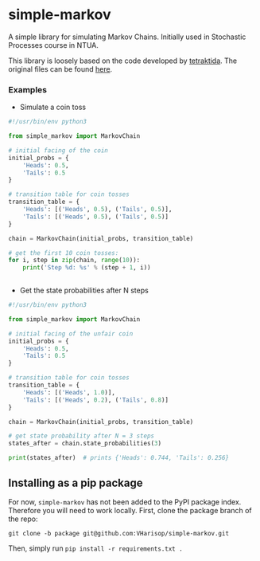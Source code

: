# simple-markov
A simple library for simulating Markov Chains. Initially used in Stochastic
Processes course in NTUA.

This library is loosely based on the code developed by
[tetraktida][tetraktida].
The original files can be found [here][orig-code].

### Examples

* Simulate a coin toss

```python
#!/usr/bin/env python3

from simple_markov import MarkovChain

# initial facing of the coin
initial_probs = {
	'Heads': 0.5,
	'Tails': 0.5
}

# transition table for coin tosses
transition_table = {
	'Heads': [('Heads', 0.5), ('Tails', 0.5)],
	'Tails': [('Heads', 0.5), ('Tails', 0.5)]
}

chain = MarkovChain(initial_probs, transition_table)

# get the first 10 coin tosses:
for i, step in zip(chain, range(10)):
	print('Step %d: %s' % (step + 1, i))
	
```

* Get the state probabilities after N steps

```python
#!/usr/bin/env python3

from simple_markov import MarkovChain

# initial facing of the unfair coin
initial_probs = {
	'Heads': 0.5,
	'Tails': 0.5
}

# transition table for coin tosses
transition_table = {
	'Heads': [('Heads', 1.0)],
	'Tails': [('Heads', 0.2), ('Tails', 0.8)]
}

chain = MarkovChain(initial_probs, transition_table)

# get state probability after N = 3 steps
states_after = chain.state_probabilities(3)

print(states_after)  # prints {'Heads': 0.744, 'Tails': 0.256}
```

## Installing as a pip package
For now, `simple-markov` has not been added to the PyPI package index.
Therefore you will need to work locally. 
First, clone the package branch of the repo:

```shell
git clone -b package git@github.com:VHarisop/simple-markov.git
```

Then, simply run `pip install -r requirements.txt .`

[orig-code]: http://www.math.ntua.gr/~loulakis/info/python_codes_files/
[tetraktida]: https://github.com/tetraktida
